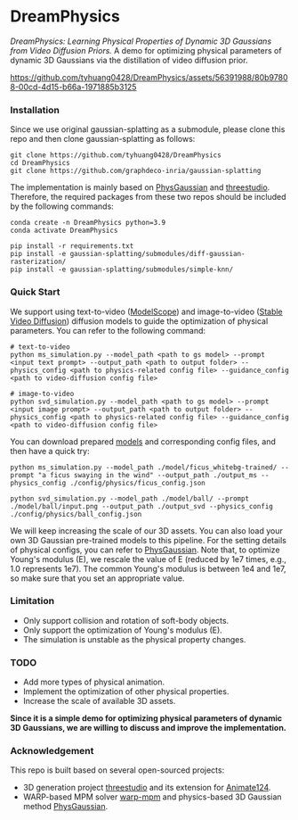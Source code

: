 # DreamPhysics
*DreamPhysics: Learning Physical Properties of Dynamic 3D Gaussians from Video Diffusion Priors.* A demo for optimizing physical parameters of dynamic 3D Gaussians via the distillation of video diffusion prior.

https://github.com/tyhuang0428/DreamPhysics/assets/56391988/80b97808-00cd-4d15-b66a-1971885b3125


### Installation
Since we use original gaussian-splatting as a submodule, please clone this repo and then clone gaussian-splatting as follows:

```shell
git clone https://github.com/tyhuang0428/DreamPhysics
cd DreamPhysics
git clone https://github.com/graphdeco-inria/gaussian-splatting
```

The implementation is mainly based on [PhysGaussian](https://github.com/XPandora/PhysGaussian) and [threestudio](https://github.com/threestudio-project/threestudio). Therefore, the required packages from these two repos should be included by the following commands:
```shell
conda create -n DreamPhysics python=3.9
conda activate DreamPhysics

pip install -r requirements.txt
pip install -e gaussian-splatting/submodules/diff-gaussian-rasterization/
pip install -e gaussian-splatting/submodules/simple-knn/
```

### Quick Start
We support using text-to-video ([ModelScope](https://huggingface.co/ali-vilab/text-to-video-ms-1.7b)) and image-to-video ([Stable Video Diffusion](https://huggingface.co/stabilityai/stable-video-diffusion-img2vid-xt)) diffusion models to guide the optimization of physical parameters. You can refer to the following command:
```shell
# text-to-video
python ms_simulation.py --model_path <path to gs model> --prompt <input text prompt> --output_path <path to output folder> --physics_config <path to physics-related config file> --guidance_config <path to video-diffusion config file>

# image-to-video
python svd_simulation.py --model_path <path to gs model> --prompt <input image prompt> --output_path <path to output folder> --physics_config <path to physics-related config file> --guidance_config <path to video-diffusion config file>
```

You can download prepared [models](https://huggingface.co/datasets/tyhuang/DreamPhysics/tree/main/model) and corresponding config files, and then have a quick try:
```shell
python ms_simulation.py --model_path ./model/ficus_whitebg-trained/ --prompt "a ficus swaying in the wind" --output_path ./output_ms --physics_config ./config/physics/ficus_config.json

python svd_simulation.py --model_path ./model/ball/ --prompt ./model/ball/input.png --output_path ./output_svd --physics_config ./config/physics/ball_config.json
```

We will keep increasing the scale of our 3D assets. You can also load your own 3D Gaussian pre-trained models to this pipeline. For the setting details of physical configs, you can refer to [PhysGaussian](https://github.com/XPandora/PhysGaussian). Note that, to optimize Young's modulus (E), we rescale the value of E (reduced by 1e7 times, e.g., 1.0 represents 1e7). The common Young's modulus is between 1e4 and 1e7, so make sure that you set an appropriate value.

### Limitation
- Only support collision and rotation of soft-body objects.
- Only support the optimization of Young's modulus (E).
- The simulation is unstable as the physical property changes.

### TODO
- Add more types of physical animation.
- Implement the optimization of other physical properties.
- Increase the scale of available 3D assets.

**Since it is a simple demo for optimizing physical parameters of dynamic 3D Gaussians, we are willing to discuss and improve the implementation.**

### Acknowledgement
This repo is built based on several open-sourced projects:

- 3D generation project [threestudio](https://github.com/threestudio-project/threestudio) and its extension for [Animate124](https://github.com/HeliosZhao/Animate124/tree/threestudio).
- WARP-based MPM solver [warp-mpm](https://github.com/zeshunzong/warp-mpm) and physics-based 3D Gaussian method [PhysGaussian](https://github.com/XPandora/PhysGaussian).
